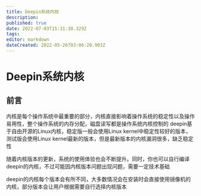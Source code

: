 ```yaml
---
title: Deepin系统内核
description: 
published: true
date: 2022-07-03T15:31:30.329Z
tags: 
editor: markdown
dateCreated: 2022-05-26T03:06:20.903Z
---
```


# Deepin系统内核
## 前言
内核是每个操作系统中最重要的部分，内核直接影响着操作系统的稳定性以及操作易用性，整个操作系统的内存分配，磁盘读写都是操作系统内核控制的
deepin基于自由开源的Linux内核，稳定版一般会使用Linux kernel中稳定性较好的版本，测试版会使用Linux kernel最新的版本，但是最新版本的内核漏洞很多，缺乏稳定性

随着内核版本的更新，系统的使用体验也会不断提升。同时，你也可以自行编译deepin的内核，不过可能因内核版本问题出现问题，需要一定技术基础

deepin的内核每个版本会有所不同，大多数情况会在安装时会直接使用镜像机的内核，部分版本会让用户根据需要自行选择内核版本
